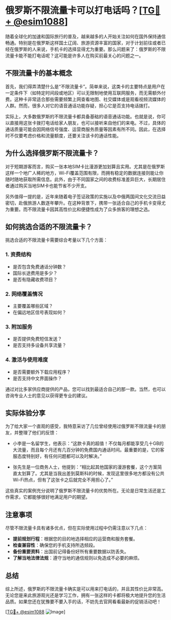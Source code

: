 # 俄罗斯不限流量卡可以打电话吗？[[TG💪+ @esim1088](https://t.me/s/esim1088)]

随着全球化的加速和国际旅行的普及，越来越多的人开始关注如何在国外保持通信畅通。特别是在俄罗斯这样国土辽阔、旅游资源丰富的国家，对于计划前往或者已经在俄罗斯的人来说，手机卡的选择显得尤为重要。那么问题来了：俄罗斯的不限流量卡能不能打电话呢？这可能是许多人在购买前最关心的问题之一。

## 不限流量卡的基本概念

首先，我们得弄清楚什么是“不限流量卡”。简单来说，这类卡的主要特点是用户在一定条件下（如特定时间段或地区）可以无限制地使用互联网服务，而无需额外付费。这种卡非常适合那些需要频繁上网查看地图、社交媒体或是观看视频流媒体的人群。然而，很多人对它的语音通话功能存疑，担心它是否支持电话拨打。

实际上，大多数俄罗斯的不限流量卡都具备基础的语音通话功能。也就是说，你可以直接用这张卡拨打电话给家人朋友，也可以接听来自他们的来电。不过，具体的通话质量可能会因网络信号强度、运营商服务质量等因素有所不同。因此，在选择时不仅要考虑价格和流量额度，还要关注该卡的通话性能。

## 为什么选择俄罗斯不限流量卡？

对于短期游客而言，购买一张本地SIM卡比漫游更加划算且实用。尤其是在俄罗斯这样一个地广人稀的地方，Wi-Fi覆盖范围有限，而拥有稳定的数据连接则能让你随时随地获取所需信息。此外，由于不同国家之间的收费标准差异巨大，长期居住者通过购买当地SIM卡也能节省不少开支。

另外值得一提的是，近年来随着电子签证政策的实施以及中俄两国间文化交流日益密切，赴俄旅游人数逐年攀升。在这种背景下，携带一张适合自己的手机卡变得尤为重要。而不限流量卡因其高性价比和便捷性成为了众多旅客的理想之选。

## 如何挑选合适的不限流量卡？

挑选合适的不限流量卡需要综合考量以下几个方面：

### 1. **资费结构**
   - 是否包含免费通话分钟数？
   - 国际长途费用是多少？
   - 是否有隐藏收费项目？

### 2. **网络覆盖情况**
   - 主要覆盖哪些区域？
   - 在偏远地区信号表现如何？

### 3. **附加服务**
   - 是否提供免费短信发送？
   - 是否支持多设备共享流量？

### 4. **激活与使用难度**
   - 是否需要额外下载应用程序？
   - 是否支持中文界面操作？

通过对比多家供应商提供的产品，您可以找到最适合自己的那一款。当然，也可以咨询专业人士的意见以获得更专业的建议。

## 实际体验分享

为了给大家一个直观的感受，我特意采访了几位曾经使用过俄罗斯不限流量卡的朋友，并整理了他们的反馈：

- 小李是一名留学生，他表示：“这款卡真的超值！不仅每月都能享受几十GB的大流量，而且每个月还有几百分钟的免费国内通话时间。最重要的是，它的客服态度特别好，有任何问题都可以及时解决。”

- 张先生是一位商务人士，他提到：“相比起其他国家的漫游套餐，这个方案简直太划算了。尤其是当我出差到莫斯科的时候，发现这里很多地方都没有公共Wi-Fi热点，但有了这张卡之后就完全不用担心了。”

这些真实的案例充分说明了俄罗斯不限流量卡的优势所在。无论是日常生活还是工作需求，它都能够很好地满足用户的期望。

## 注意事项

尽管不限流量卡具有诸多优点，但在实际使用过程中仍需注意以下几点：

- **提前规划行程**：根据您的目的地选择相应的运营商和服务套餐。
- **检查兼容性**：确保您的手机支持所选频段。
- **备份重要资料**：出国前记得备份好所有重要数据以防丢失。
- **了解当地法律法规**：遵守当地的通信规则以免造成不必要的麻烦。

## 总结

综上所述，俄罗斯的不限流量卡确实是可以用来打电话的，并且其性价比非常高。无论您是来此旅游观光还是学习工作，拥有一张这样的卡都将极大地提升您的生活品质。如果您还在犹豫要不要入手的话，不妨先去官网看看最新的促销活动吧！

[[TG💪+ @esim1088](https://t.me/s/esim1088) ![Image](https://i.postimg.cc/4NQfJmqS/Snipaste-2025-05-13-00-14-12.png)]